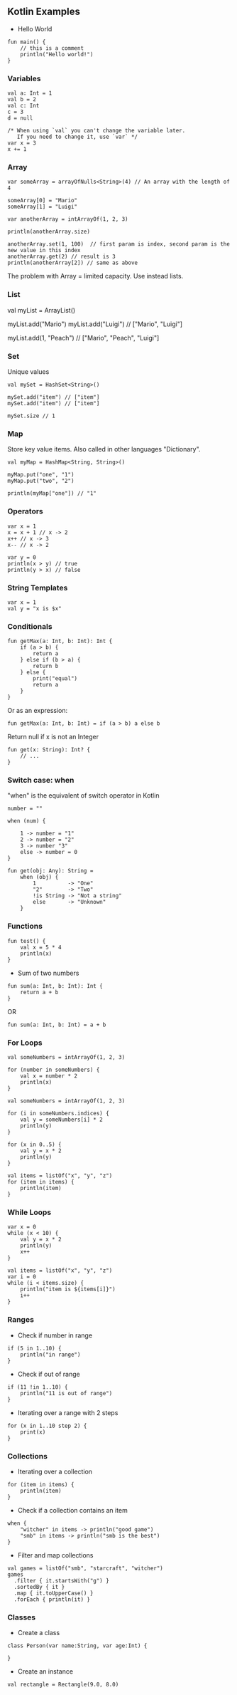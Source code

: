 ## Kotlin Examples

* Hello World

```
fun main() {
    // this is a comment
    println("Hello world!")
}
```

### Variables

```
val a: Int = 1
val b = 2
val c: Int
c = 3 
d = null
```

```
/* When using `val` you can't change the variable later.
   If you need to change it, use `var` */
var x = 3
x += 1
```

### Array

```
var someArray = arrayOfNulls<String>(4) // An array with the length of 4

someArray[0] = "Mario"
someArray[1] = "Luigi"
```

```
var anotherArray = intArrayOf(1, 2, 3)

println(anotherArray.size)

anotherArray.set(1, 100)  // first param is index, second param is the new value in this index
anotherArray.get(2) // result is 3
println(anotherArray[2]) // same as above
```

The problem with Array = limited capacity. Use instead lists.

### List

val myList = ArrayList<String>()

myList.add("Mario")
myList.add("Luigi") // ["Mario", "Luigi"]

myList.add(1, "Peach") // ["Mario", "Peach", "Luigi"]

### Set

Unique values

```
val mySet = HashSet<String>()

mySet.add("item") // ["item"]
mySet.add("item") // ["item"]

mySet.size // 1
```

### Map

Store key value items. Also called in other languages "Dictionary".

```
val myMap = HashMap<String, String>()

myMap.put("one", "1")
myMap.put("two", "2")

println(myMap["one"]) // "1"
```

### Operators

```
var x = 1
x = x + 1 // x -> 2
x++ // x -> 3
x-- // x -> 2

var y = 0
println(x > y) // true
println(y > x) // false
```

### String Templates

```
var x = 1
val y = "x is $x" 
```

### Conditionals

```
fun getMax(a: Int, b: Int): Int {
    if (a > b) {
        return a
    } else if (b > a) {
        return b
    } else {
        print("equal")
        return a
    }
}
```

Or as an expression:

```
fun getMax(a: Int, b: Int) = if (a > b) a else b
```

Return null if x is not an Integer

```
fun get(x: String): Int? {
    // ...
}
```

### Switch case: when

"when" is the equivalent of switch operator in Kotlin

```
number = ""

when (num) {

    1 -> number = "1"
    2 -> number = "2"
    3 -> number "3"
    else -> number = 0
}
```

```
fun get(obj: Any): String =
    when (obj) {
        1          -> "One"
        "2"        -> "Two"
        !is String -> "Not a string"
        else       -> "Unknown"
    }
```

### Functions

```
fun test() {
    val x = 5 * 4
    println(x)
}
```

* Sum of two numbers

```
fun sum(a: Int, b: Int): Int {
    return a + b
}
```
OR

```
fun sum(a: Int, b: Int) = a + b
```

### For Loops

```
val someNumbers = intArrayOf(1, 2, 3)

for (number in someNumbers) {
    val x = number * 2
    println(x)
}
```

```
val someNumbers = intArrayOf(1, 2, 3)

for (i in someNumbers.indices) {
    val y = someNumbers[i] * 2
    println(y)
}
```

```
for (x in 0..5) {
    val y = x * 2
    println(y)
}
```

```
val items = listOf("x", "y", "z")
for (item in items) {
    println(item)
}
```

### While Loops

```
var x = 0
while (x < 10) {
    val y = x * 2
    println(y)
    x++
}
```

```
val items = listOf("x", "y", "z")
var i = 0
while (i < items.size) {
    println("item is ${items[i]}")
    i++
}
```

### Ranges

* Check if number in range

```
if (5 in 1..10) {
    println("in range")
}
```

* Check if out of range

```
if (11 !in 1..10) {
    println("11 is out of range")
}
```

* Iterating over a range with 2 steps

```
for (x in 1..10 step 2) {
    print(x)
}
```

### Collections

* Iterating over a collection

```
for (item in items) {
    println(item)
}
```

* Check if a collection contains an item

```
when {
    "witcher" in items -> println("good game")
    "smb" in items -> println("smb is the best")
}
```

* Filter and map collections

```
val games = listOf("smb", "starcraft", "witcher")
games
  .filter { it.startsWith("g") }
  .sortedBy { it }
  .map { it.toUpperCase() }
  .forEach { println(it) }
```

### Classes

* Create a class

```
class Person(var name:String, var age:Int) {

}
```

* Create an instance

```
val rectangle = Rectangle(9.0, 8.0)
```
